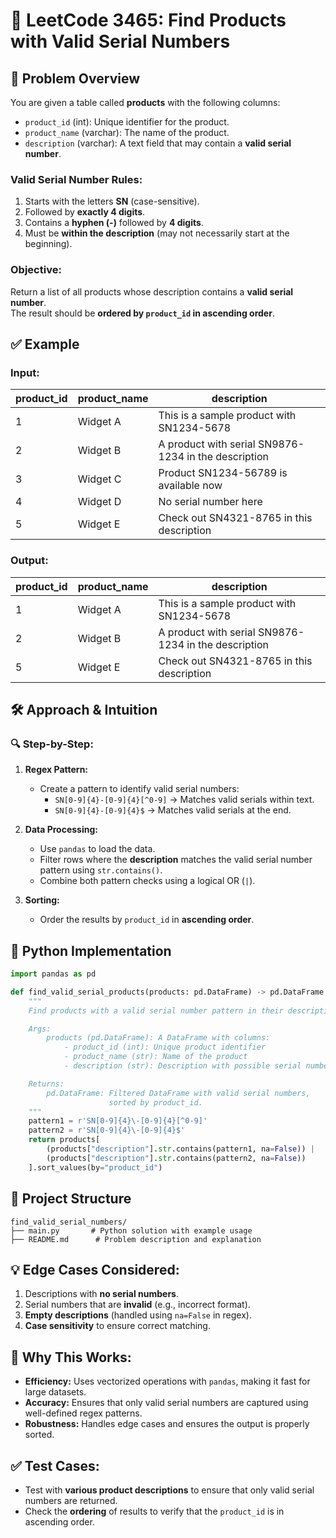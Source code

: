 # 🧾 **LeetCode 3465: Find Products with Valid Serial Numbers**  

## 📌 **Problem Overview**  

You are given a table called **products** with the following columns:  
- `product_id` (int): Unique identifier for the product.  
- `product_name` (varchar): The name of the product.  
- `description` (varchar): A text field that may contain a **valid serial number**.  

### **Valid Serial Number Rules:**  
1. Starts with the letters **SN** (case-sensitive).  
2. Followed by **exactly 4 digits**.  
3. Contains a **hyphen (-)** followed by **4 digits**.  
4. Must be **within the description** (may not necessarily start at the beginning).  

### **Objective:**  
Return a list of all products whose description contains a **valid serial number**.  
The result should be **ordered by `product_id` in ascending order**.  



## ✅ **Example**  

### **Input:**  
| product_id | product_name | description                                                |
|--|--|-|
| 1         | Widget A     | This is a sample product with SN1234-5678                    |
| 2         | Widget B     | A product with serial SN9876-1234 in the description          |
| 3         | Widget C     | Product SN1234-56789 is available now                        |
| 4         | Widget D     | No serial number here                                        |
| 5         | Widget E     | Check out SN4321-8765 in this description                     |

### **Output:**  
| product_id | product_name | description                                                |
|--|--|-|
| 1         | Widget A     | This is a sample product with SN1234-5678                    |
| 2         | Widget B     | A product with serial SN9876-1234 in the description          |
| 5         | Widget E     | Check out SN4321-8765 in this description                     |



## 🛠 **Approach & Intuition**  

### 🔍 **Step-by-Step:**  
1. **Regex Pattern:**  
   - Create a pattern to identify valid serial numbers:  
     - `SN[0-9]{4}-[0-9]{4}[^0-9]` → Matches valid serials within text.  
     - `SN[0-9]{4}-[0-9]{4}$` → Matches valid serials at the end.  

2. **Data Processing:**  
   - Use `pandas` to load the data.  
   - Filter rows where the **description** matches the valid serial number pattern using `str.contains()`.  
   - Combine both pattern checks using a logical OR (`|`).  

3. **Sorting:**  
   - Order the results by `product_id` in **ascending order**.  



## 📝 **Python Implementation**  

```python
import pandas as pd

def find_valid_serial_products(products: pd.DataFrame) -> pd.DataFrame:
    """
    Find products with a valid serial number pattern in their description.

    Args:
        products (pd.DataFrame): A DataFrame with columns:
            - product_id (int): Unique product identifier
            - product_name (str): Name of the product
            - description (str): Description with possible serial numbers

    Returns:
        pd.DataFrame: Filtered DataFrame with valid serial numbers,
                      sorted by product_id.
    """
    pattern1 = r'SN[0-9]{4}\-[0-9]{4}[^0-9]'
    pattern2 = r'SN[0-9]{4}\-[0-9]{4}$'
    return products[
        (products["description"].str.contains(pattern1, na=False)) |
        (products["description"].str.contains(pattern2, na=False))
    ].sort_values(by="product_id")
```



## 📂 **Project Structure**  

```
find_valid_serial_numbers/
├── main.py       # Python solution with example usage
├── README.md      # Problem description and explanation
```



## 💡 **Edge Cases Considered:**  
1. Descriptions with **no serial numbers**.  
2. Serial numbers that are **invalid** (e.g., incorrect format).  
3. **Empty descriptions** (handled using `na=False` in regex).  
4. **Case sensitivity** to ensure correct matching.  



## 🚀 **Why This Works:**  
- **Efficiency:** Uses vectorized operations with `pandas`, making it fast for large datasets.  
- **Accuracy:** Ensures that only valid serial numbers are captured using well-defined regex patterns.  
- **Robustness:** Handles edge cases and ensures the output is properly sorted.  



## ✅ **Test Cases:**  
- Test with **various product descriptions** to ensure that only valid serial numbers are returned.  
- Check the **ordering** of results to verify that the `product_id` is in ascending order.  
